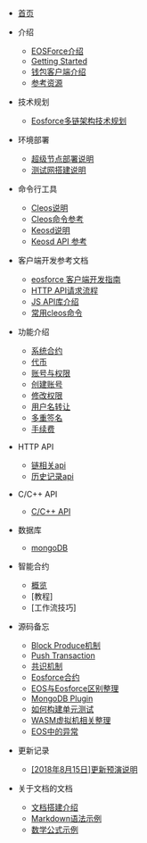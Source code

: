 - [首页](README.md)

- 介绍
    - [EOSForce介绍](zh-cn/what_is_eosforce.md)
    - [Getting Started](zh-cn/getting_started_eosforce.md)
    - [钱包客户端介绍](zh-cn/eosforce_wallet_introduction.md)
    - [参考资源](zh-cn/eosforce_res.md)
- 技术规划
    - [Eosforce多链架构技术规划](zh-cn/eosforce_mc_tech_plan.md)
- 环境部署
    - [超级节点部署说明](zh-cn/eosforce_bp.md)
    - [测试网搭建说明](zh-cn/eosforce_bios.md)
- 命令行工具
    - [Cleos说明](zh-cn/eosforce_cleos_introduction.md)
    - [Cleos命令参考](zh-cn/eosforce_cleos_res.md)
    - [Keosd说明](zh-cn/eosforce_keosd_introduction.md)
    - [Keosd API 参考](zh-cn/eosforce_keosd_res.md)
- 客户端开发参考文档
    - [eosforce 客户端开发指南](zh-cn/eosforce_client_develop_guild.md)
    - [HTTP API请求流程](zh-cn/eosforce_http_api_develop.md)
    - [JS API库介绍](zh-cn/eosjs_api_doc.md) 
    - [常用cleos命令](zh-cn/eosforce_cleos_eg.md)
- 功能介绍
    - [系统合约](zh-cn/contract/System/System.md)
    - [代币](zh-cn/contract/eosio.token/token.md)
    - [账号与权限](zh-cn/eosforce_account.md)
    - [创建账号](zh-cn/contract/eosio.bios/newaccount.md)
    - [修改权限](zh-cn/contract/eosio.bios/updateauth.md)
    - [用户名转让](zh-cn/eosforce_username_tran.md)
    - [多重签名](zh-cn/contract/eosio.msig/msig.md)
    - [手续费](zh-cn/fee.md)
    
- HTTP API
    - [链相关api](zh-cn/eosforce_http_chain_api.md)
    - [历史记录api](zh-cn/eosforce_http_history_api.md)

- C/C++ API
    - [C/C++ API](https://developers.eos.io/eosio-cpp/reference)
- 数据库
    - [mongoDB](zh-cn/mongodb.md)
- 智能合约
    - [概览](zh-cn/contract/overview.md)
    - [教程]
    - [工作流技巧]
- 源码备忘
    - [Block Produce机制](zh-cn/code/block_produce.md)
    - [Push Transaction](zh-cn/code/push_trx.md)
    - [共识机制](zh-cn/code/consensus.md)
    - [Eosforce合约](zh-cn/code/eosforce_contract.md)
    - [EOS与Eosforce区别整理](zh-cn/code/diff_eos_vs_eosforce.md)
    - [MongoDB Plugin](zh-cn/code/plugin_mongodb.md)
    - [如何构建单元测试](zh-cn/code/unittest.md)
    - [WASM虚拟机相关整理](zh-cn/code/wasm.md)
    - [EOS中的异常](zh-cn/code/eos_exceptions.md)

- 更新记录
    - [[2018年8月15日]更新预演说明](zh-cn/update_guild/eosforce_update_guild_0815.md) 

- 关于文档的文档
    - [文档搭建介绍](example/doc_introduction.md)
    - [Markdown语法示例](example/example.md)
    - [数学公式示例](example/example_maths.md) 
